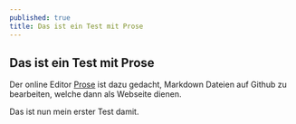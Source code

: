 ```yaml
---
published: true
title: Das ist ein Test mit Prose
---
```


## Das ist ein Test mit Prose

Der online Editor [Prose](Prose.io "Webseite von Prose") ist dazu gedacht, Markdown Dateien auf Github zu bearbeiten, welche dann als Webseite dienen.

Das ist nun mein erster Test damit.